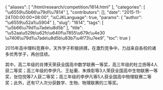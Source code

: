 {
    "aliases": [
        "/html/research/competition/1614.html"
    ],
    "categories": [
        "\u6559\u5b66\u79d1\u7814"
    ],
    "contributors": [],
    "date": "2015-11-24T00:00:00+08:00",
    "isCJKLanguage": true,
    "params": {
        "author": "\u6559\u52a1\u5904"
    },
    "slug": "1614",
    "tags": [
        "\u5b66\u79d1\u7ade\u8d5b"
    ],
    "title": "\u52aa\u529b\u62fc\u640f\u7855\u679c\u4e30  \u7406\u79d1\u7ade\u8d5b\u83b7\u4f73\u7ee9",
    "toc": true
}

2015年高中理科竞赛中，天外学子积极拼搏，在激烈竞争中，力战来自各校的诸多优秀学子，再创佳绩。




其中，高二年级的肖博天荣获全国高中数学联赛一等奖，高三年级的杜立扬等4人获二等奖；高三年级的李伊凡、王祉蘅、朱焕彰等3人荣获全国高中生物联赛一等奖，张恺悦等7人获二等奖；高三年级的李伊凡等5人获全国高中物理联赛二等奖；此外，还有17人次分获数学、生物、物理联赛的三等奖。


